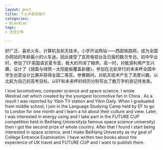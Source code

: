 ```yaml
---
layout: post
title: 个人中英文简介
categories:
- Diandian
tags:
- 太空少年

---
```

<p>好广泛，喜欢火车、计算机及航天技术。小学开设网站——西部铁路网，成为全国办网站的年龄最小的火车迷。因此接受了宜宾电视台及日报的数次专访。初中毕业时，参加了EF英国语言夏令营，极大的开阔了眼界。高一时，对能源利用产生兴趣，设计了《镜面与绿荫－太阳能板覆盖新疆》，参加在北航举行的未来杯全国中学生创意设计比赛并获得全国二等奖。参赛期间，对航天技术产生了浓厚兴趣，以北航为自己的高考目标。以EF和未来杯的经历分别写出了数万字的游记待发表。</p>
<p>I love locomotives, computer science and space science. I wrote Westrail.net which created by the youngest locomotive fan in China . As a result I was reported by Yibin TV station and Yibin Daily. When I graduated from middle school, I join in the Language Studying Camp held by EF to go to London for one month and I learn a lot about their culture and view. Later, I was interested in energy using and I take part in the FUTURE CUP competition held in BeiHang University(a famous space science university) then I got the second prize of whole country. After that I found I start being interested in space science, and I make BeiHang University as my goal of College Entrance Examination. I have written two books about the experience of UK travel and FUTURE CUP and I want to publish them.</p>